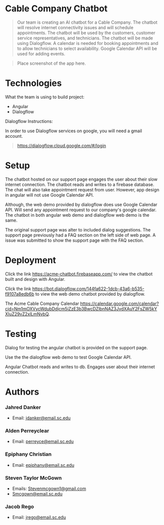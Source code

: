 # Cable Company Chatbot

> Our team is creating an AI chatbot for a Cable Company. The chatbot will resolve internet connectivity issues and will schedule appointments.
The chatbot will be used by the customers, customer service representatives, and technicians. 
The chatbot will be made using Dialogflow. A calendar is needed for booking appointments and to allow
technicians to select availability. Google Calendar API will be used for adding events.

> Place screenshot of the app here.

# Technologies

What the team is using to build project:

* Angular
* Dialogflow

Dialogflow Instructions:

In order to use Dialogflow services on google, you will need a gmail account.

> https://dialogflow.cloud.google.com/#/login

# Setup
The chatbot hosted on our support page engages the user about their slow internet connection. The chatbot reads and writes to a firebase database. The chat will also take appointment request from user. However, app design in angular will not use Google Calendar API.

Although, the web demo provided by dialogflow does use Google Calendar API. Will send any appointment request to our company's google calendar. The chatbot in both angular web demo and dialogflow web demo is the same. 

The original support page was alter to included dialog suggestions. The support page previously had a FAQ section on the left side of web page. A issue was submitted to show the support page with the FAQ section.

# Deployment

Click the link https://acme-chatbot.firebaseapp.com/ to view the chatbot built and design with Angular.

Click the link https://bot.dialogflow.com/144fa622-1dcb-43a6-b535-f9107a8edb6b to view the web demo chatbot provided by dialogflow. 

The Acme Cable Company Calendar https://calendar.google.com/calendar?cid=Nm1mOXVycWdubDdjcm5iZzE3b3BwcDZlbnNAZ3JvdXAuY2FsZW5kYXIuZ29vZ2xlLmNvbQ.

# Testing

Dialog for testing the angular chatbot is provided on the support page.

Use the the dialogflow web demo to test Google Calendar API.

Angular Chatbot reads and writes to db. Engages user about their internet connection.

# Authors
### Jahred Danker
* Email: jdanker@email.sc.edu
### Alden Perreyclear
* Email: perreyce@email.sc.edu
### Epiphany Christian
* Email: epiphany@email.sc.edu
### Steven Taylor McGown
* Emails: Stevenmcgown1@gmail.com
* Smcgown@email.sc.edu
### Jacob Rego
* Email: jrego@email.sc.edu
